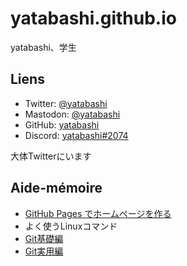 # yatabashi.github.io
yatabashi、学生

## Liens
* Twitter: [@yatabashi](https://twitter.com/yatabashi)
* Mastodon: [@yatabashi](https://fedibird.com/@yatabashi)
* GitHub: [yatabashi](https://github.com/yatabashi)
* Discord: [yatabashi#2074]()

大体Twitterにいます

## Aide-mémoire
* [GitHub Pages でホームページを作る](./how-to-create-the-homepage.html)
* よく使うLinuxコマンド <!-- [よく使うLinuxコマンド](./frequently-used-linux-commands.html) -->
* [Git基礎編](./fundamentals-of-git.html)
* [Git実用編](./utilise-git.html)